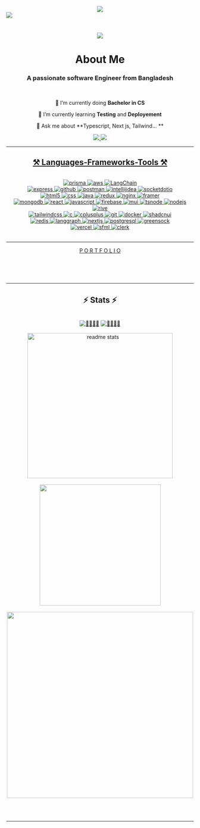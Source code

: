 <div align="center">
    
<img align="center" src="https://user-images.githubusercontent.com/74038190/212748830-4c709398-a386-4761-84d7-9e10b98fbe6e.gif" />
</div>
<img align="center" src="https://visitor-badge.laobi.icu/badge?page_id=jonayeds.jonayeds" />

<h1 align="center">
    <img src="https://readme-typing-svg.herokuapp.com?font=Caveat&size=45&duration=3000&pause=100&color=FFFFFF&background=0D1117FF&center=true&vCenter=true&multiline=true&random=false&width=500&height=150&lines=Welcome%2C+Fellow+<coders/>;I'm+Sajjad+Jonayed" />
</h1>
    <h1 align="center">About Me</h1>
<h3 align="center">A passionate software Engineer from Bangladesh</h3>

<br/>

<div align="center">
 
 🔭 I’m currently doing **Bachelor in CS**
 
 🌱 I’m currently learning **Testing** and **Deployement** 

💬 Ask me about **Typescript, Next js, Tailwind... **


 </div>

 
<div align="center" > 
  <a href="mailto:sajjadjonayed@gmail.com">
    <img src="https://img.shields.io/badge/Gmail-333333?style=for-the-badge&logo=gmail&logoColor=red" />
  </a>
  <a href="https://www.linkedin.com/in/sajjad-jonayed/" >
    <img src="https://img.shields.io/badge/LinkedIn-0077B5?style=for-the-badge&logo=linkedin&logoColor=white" target="_blank" />
<!--   </a>
  <a href="https://salesp07.github.io" target="_blank">
     <img src="https://img.shields.io/badge/Portfolio-FF5722?style=for-the-badge&logo=todoist&logoColor=white" target="_blank" /> <!-- sqlite, safari, google-chrome are other good icon options 
  </a> -->
</div>

 <hr/>
 
<h2 align="center">⚒️ Languages-Frameworks-Tools ⚒️</h2>
<br/>


<div align="center">
    <img src="https://www.readmecodegen.com/api/social-icon?name=prisma&bg=%23f3f4f6&theme=dark&color=%2399bae1" alt="prisma" />
    <img src="https://www.readmecodegen.com/api/social-icon?name=aws&bg=%23f3f4f6&theme=dark&color=%2399bae1" alt="aws" />
    <img src="https://www.readmecodegen.com/api/social-icon?name=LangChain&bg=%23000000&color=%2399bae1" alt="LangChain" />
    <br/>
    <img src="https://www.readmecodegen.com/api/social-icon?name=express&bg=%23f3f4f6&theme=dark&color=%2399bae1" alt="express" />
    <img src="https://www.readmecodegen.com/api/social-icon?name=github&bg=%23f3f4f6&theme=dark&color=%2399bae1" alt="github" />
    <img src="https://www.readmecodegen.com/api/social-icon?name=postman&bg=%23f3f4f6&theme=dark&color=%2399bae1" alt="postman" />
    <img src="https://www.readmecodegen.com/api/social-icon?name=intellijidea&bg=%23000000&color=%2399bae1" alt="intellijidea" />
    <img src="https://www.readmecodegen.com/api/social-icon?name=socketdotio&bg=%23000000&color=%2399bae1" alt="socketdotio" />
    <br/>
    <img src="https://www.readmecodegen.com/api/social-icon?name=html5&size=48&bg=%23000000&color=%2399bae1" alt="html5" />
    <img src="https://www.readmecodegen.com/api/social-icon?name=css&bg=%23000000&color=%2399bae1" alt="css" />
    <img src="https://www.readmecodegen.com/api/social-icon?name=java&bg=%23000000&color=%2399bae1" alt="java" />
    <img src="https://www.readmecodegen.com/api/social-icon?name=redux&bg=%23000000&color=%2399bae1" alt="redux" />
    <img src="https://www.readmecodegen.com/api/social-icon?name=nginx&bg=%23000000&color=%2399bae1" alt="nginx" />
    <img src="https://www.readmecodegen.com/api/social-icon?name=framer&bg=%23000000&color=%2399bae1" alt="framer" />
    <br/>
    <img src="https://www.readmecodegen.com/api/social-icon?name=mongodb&bg=%23000000&color=%2399bae1" alt="mongodb" />
    <img src="https://www.readmecodegen.com/api/social-icon?name=react&bg=%23000000&color=%2399bae1" alt="react" />
    <img src="https://www.readmecodegen.com/api/social-icon?name=javascript&bg=%23000000&color=%2399bae1" alt="javascript" />
    <img src="https://www.readmecodegen.com/api/social-icon?name=firebase&bg=%23000000&color=%2399bae1" alt="firebase" />
    <img src="https://www.readmecodegen.com/api/social-icon?name=mui&bg=%23000000&color=%2399bae1" alt="mui" />
    <img src="https://www.readmecodegen.com/api/social-icon?name=tsnode&bg=%23000000&color=%2399bae1" alt="tsnode" />
    <img src="https://www.readmecodegen.com/api/social-icon?name=nodejs&bg=%23000000&color=%2399bae1" alt="nodejs" />
    <img src="https://www.readmecodegen.com/api/social-icon?name=rive&bg=%23000000&color=%2399bae1" alt="rive" />
    <br/>
    <img src="https://www.readmecodegen.com/api/social-icon?name=tailwindcss&bg=%23000000&color=%2399bae1" alt="tailwindcss" />
    <img src="https://www.readmecodegen.com/api/social-icon?name=c&bg=%23000000&color=%2399bae1" alt="c" />
    <img src="https://www.readmecodegen.com/api/social-icon?name=cplusplus&bg=%23000000&color=%2399bae1" alt="cplusplus" />
    <img src="https://www.readmecodegen.com/api/social-icon?name=git&bg=%23000000&color=%2399bae1" alt="git" />
    <img src="https://www.readmecodegen.com/api/social-icon?name=docker&bg=%23000000&color=%2399bae1" alt="docker" />
    <img src="https://www.readmecodegen.com/api/social-icon?name=shadcnui&bg=%23000000&color=%2399bae1" alt="shadcnui" />
    <br/>
    <img src="https://www.readmecodegen.com/api/social-icon?name=redis&bg=%23000000&color=%2399bae1" alt="redis" />
    <img src="https://www.readmecodegen.com/api/social-icon?name=langgraph&bg=%23000000&color=%2399bae1" alt="langgraph" />
    <img src="https://www.readmecodegen.com/api/social-icon?name=nextjs&bg=%23000000&color=%2399bae1" alt="nextjs" />
    <img src="https://www.readmecodegen.com/api/social-icon?name=postgresql&bg=%23000000&color=%2399bae1" alt="postgresql" />
    <img src="https://www.readmecodegen.com/api/social-icon?name=greensock&bg=%23000000&color=%2399bae1" alt="greensock" />
    <br/>
    <img src="https://www.readmecodegen.com/api/social-icon?name=vercel&bg=%23000000&color=%2399bae1" alt="vercel" />
    <img src="https://www.readmecodegen.com/api/social-icon?name=sfml&bg=%23000000&color=%2399bae1" alt="sfml" />
    <img src="https://www.readmecodegen.com/api/social-icon?name=clerk&bg=%23000000&color=%2399bae1" alt="clerk" />
    
</div>




<br/>
<hr/>
 <div align="center" >
     <a  href="https://portfolio-e294f.firebaseapp.com/" > P O R T F O L I O
</a>
 </div>
  
  <br/><br/><br/>
</div>

<hr/>

<h2 align="center">⚡ Stats ⚡</h2>
<br>



 <div align=center>
    <a href="https://git.io/streak-stats"><img src="https://github-profile-summary-cards.vercel.app/api/cards/profile-details?username=jonayeds&theme=blueberry&include_all_commits=true&count_private=true&show_icons=true" alt="🏃🏼‍♂️‍➡️" /></a> 
<a href="https://git.io/streak-stats"><img src="https://github-readme-streak-stats.herokuapp.com?user=jonayeds&type=png&theme=vue-dark" alt="🏃🏼‍♂️‍➡️" /></a>
<br/>
<br/>
  <img width=390 src="https://github-readme-stats.vercel.app/api?username=jonayeds&count_private=true&show_icons=true&theme=blueberry&rank_icon=github&border_radius=10" alt="readme stats" />
  <br/>
<br/>
  
  <img width=325 align="center" src="https://github-readme-stats.vercel.app/api/top-langs/?username=jonayeds&theme=blueberry&hide_border=false&include_all_commits=true&count_private=true&layout=compact" />
  <br/>
  <br/>
  <img width=500 align="center" src="https://leetcard.jacoblin.cool/JpHapp6sO2?theme=nord&font=Milonga&ext=heatmap"  />
</div> 


<br/><br/>

<hr/>

<br/>


<br/>
